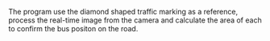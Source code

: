 The program use the diamond shaped traffic marking as a reference, process the real-time image from the camera and calculate the area of each to confirm the bus positon on the road.